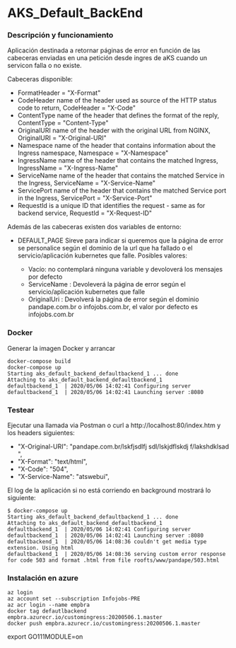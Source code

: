 # AKS_Default_BackEnd

### Descripción y funcionamiento

Aplicación destinada a retornar páginas de error en función de las cabeceras enviadas en una petición desde ingres de aKS cuando un servicon falla o no existe.

Cabeceras disponible:

* FormatHeader = "X-Format"
* CodeHeader name of the header used as source of the HTTP status code to return, CodeHeader = "X-Code"
* ContentType name of the header that defines the format of the reply, ContentType = "Content-Type"
* OriginalURI name of the header with the original URL from NGINX, OriginalURI = "X-Original-URI"
* Namespace name of the header that contains information about the Ingress namespace, Namespace = "X-Namespace"
* IngressName name of the header that contains the matched Ingress, IngressName = "X-Ingress-Name"
* ServiceName name of the header that contains the matched Service in the Ingress, ServiceName = "X-Service-Name"
* ServicePort name of the header that contains the matched Service port in the Ingress, ServicePort = "X-Service-Port"
* RequestId is a unique ID that identifies the request - same as for backend service, RequestId = "X-Request-ID"

Además de las cabeceras existen dos variables de entorno:

* DEFAULT_PAGE Sireve para indicar si queremos que la página de error se personalice según el dominio de la url que ha fallado o el servicio/aplicación kubernetes que falle.
	Posibles valores:

	* Vacío: no contemplará ninguna variable y devoloverá los mensajes por defecto
	* ServiceName : Devoleverá la página de error según el servicio/aplicación kubernetes que falle
	* OriginalUri : Devolverá la página de error según el dominio pandape.com.br o infojobs.com.br, el valor por defecto es infojobs.com.br 

### Docker

Generar la imagen Docker y arrancar

```system
docker-compose build
docker-compose up
Starting aks_default_backend_defaultbackend_1 ... done
Attaching to aks_default_backend_defaultbackend_1
defaultbackend_1  | 2020/05/06 14:02:41 Configuring server
defaultbackend_1  | 2020/05/06 14:02:41 Launching server :8080
```

### Testear 

Ejecutar una llamada via Postman o curl a http://localhost:80/index.htm y los headers siguientes:

* "X-Original-URI": "pandape.com.br/lskfjsdlfj sdl/lskjdflskdj f/lakshdklsad ",
* "X-Format": "text/html",
* "X-Code": "504",
* "X-Service-Name": "atswebui",

El log de la aplicación si no está corriendo en background mostrará lo siguiente:

```system
$ docker-compose up
Starting aks_default_backend_defaultbackend_1 ... done
Attaching to aks_default_backend_defaultbackend_1
defaultbackend_1  | 2020/05/06 14:02:41 Configuring server
defaultbackend_1  | 2020/05/06 14:02:41 Launching server :8080
defaultbackend_1  | 2020/05/06 14:08:36 couldn't get media type extension. Using html
defaultbackend_1  | 2020/05/06 14:08:36 serving custom error response for code 503 and format .html from file roofts/www/pandape/503.html
```

### Instalación en azure 

```system
az login
az account set --subscription Infojobs-PRE
az acr login --name empbra
docker tag defautlbackend empbra.azurecr.io/customingress:20200506.1.master
docker push empbra.azurecr.io/customingress:20200506.1.master
```


export GO111MODULE=on